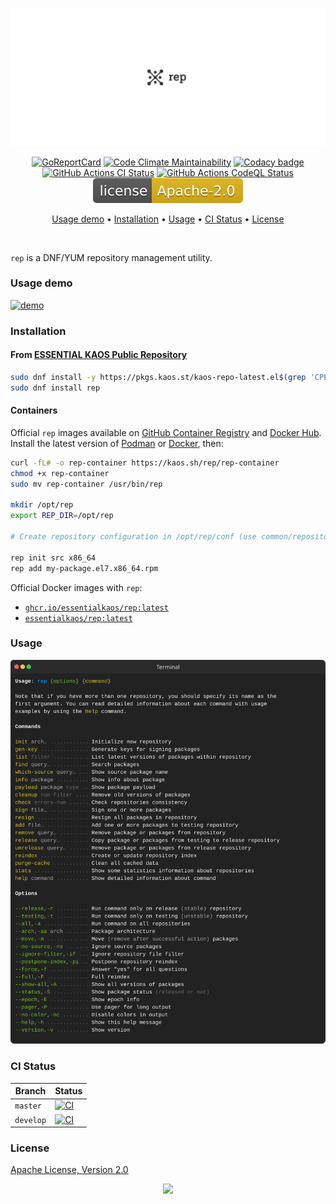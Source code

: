 <p align="center"><a href="#readme"><img src=".github/images/card.svg"/></a></p>

<p align="center">
  <a href="https://kaos.sh/r/rep"><img src="https://kaos.sh/r/rep.svg" alt="GoReportCard" /></a>
  <a href="https://kaos.sh/l/rep"><img src="https://kaos.sh/l/5876fdc611100e9f8a83.svg" alt="Code Climate Maintainability" /></a>
  <a href="https://kaos.sh/y/ek"><img src="https://kaos.sh/y/ba1bd149e31f4a00abf72ac930aedac9.svg" alt="Codacy badge" /></a>
  <br/>
  <a href="https://kaos.sh/w/rep/ci-push"><img src="https://kaos.sh/w/rep/ci-push.svg" alt="GitHub Actions CI Status" /></a>
  <a href="https://kaos.sh/w/rep/codeql"><img src="https://kaos.sh/w/rep/codeql.svg" alt="GitHub Actions CodeQL Status" /></a>
  <a href="#license"><img src=".github/images/license.svg"/></a>
</p>

<p align="center"><a href="#usage-demo">Usage demo</a> • <a href="#installation">Installation</a> • <a href="#usage">Usage</a> • <a href="#ci-status">CI Status</a> • <a href="#license">License</a></p>

<br/>

`rep` is a DNF/YUM repository management utility.

### Usage demo

[![demo](https://gh.kaos.st/rep-300.gif)](#usage-demo)

### Installation

#### From [ESSENTIAL KAOS Public Repository](https://kaos.sh/kaos-repo)

```bash
sudo dnf install -y https://pkgs.kaos.st/kaos-repo-latest.el$(grep 'CPE_NAME' /etc/os-release | tr -d '"' | cut -d':' -f5).noarch.rpm
sudo dnf install rep
```

#### Containers

Official `rep` images available on [GitHub Container Registry](https://kaos.sh/p/rep) and [Docker Hub](https://kaos.sh/d/rep). Install the latest version of [Podman](https://podman.io/getting-started/installation.html) or [Docker](https://docs.docker.com/engine/install/), then:

```bash
curl -fL# -o rep-container https://kaos.sh/rep/rep-container
chmod +x rep-container
sudo mv rep-container /usr/bin/rep

mkdir /opt/rep
export REP_DIR=/opt/rep

# Create repository configuration in /opt/rep/conf (use common/repository.knf.example as an example)

rep init src x86_64
rep add my-package.el7.x86_64.rpm
```

Official Docker images with `rep`:

- [`ghcr.io/essentialkaos/rep:latest`](https://kaos.sh/p/rep)
- [`essentialkaos/rep:latest`](https://kaos.sh/d/rep)

### Usage

<img src=".github/images/usage.svg" />

### CI Status

| Branch | Status |
|--------|--------|
| `master` | [![CI](https://kaos.sh/w/rep/ci-push.svg?branch=master)](https://kaos.sh/w/rep/ci-push?query=branch:master) |
| `develop` | [![CI](https://kaos.sh/w/rep/ci-push.svg?branch=develop)](https://kaos.sh/w/rep/ci-push?query=branch:develop) |

### License

[Apache License, Version 2.0](http://www.apache.org/licenses/LICENSE-2.0)

<p align="center"><a href="https://essentialkaos.com"><img src="https://gh.kaos.st/ekgh.svg"/></a></p>

